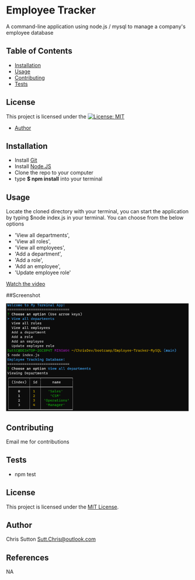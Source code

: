 # Employee Tracker

A command-line application using node.js / mysql to manage a company's employee database

## Table of Contents
- [Installation](#installation)
- [Usage](#usage)
- [Contributing](#contributing)
- [Tests](#tests)

## License

This project is licensed under the [![License: MIT](https://img.shields.io/badge/License-MIT-yellow.svg)](https://opensource.org/licenses/MIT)
  
- [Author](#author)

## Installation

* Install [Git](https://gitforwindows.org/)
* Install [Node.JS](https://nodejs.org/en/download)
* Clone the repo to your computer
* type **$ npm install** into your terminal


## Usage

Locate the cloned directory with your terminal, you can start the application 
by typing $node index.js in your terminal. You can choose from the below options

* 'View all departments',
* 'View all roles',
* 'View all employees',
* 'Add a department',
* 'Add a role',
* 'Add an employee',
* 'Update employee role'

[Watch the video](https://clipchamp.com/watch/h5O1qlaWiJ4)

##Screenshot

<img
  src="assets\employeeTracker.png"
  alt="Employee-Tracker"
  style="display: left; margin: 0 auto; max-width: 500px">

## Contributing

Email me for contributions

## Tests

* npm test


## License

This project is licensed under the [MIT License](https://opensource.org/licenses/MIT).
  

## Author

Chris Sutton
Sutt.Chris@outlook.com

## References
NA